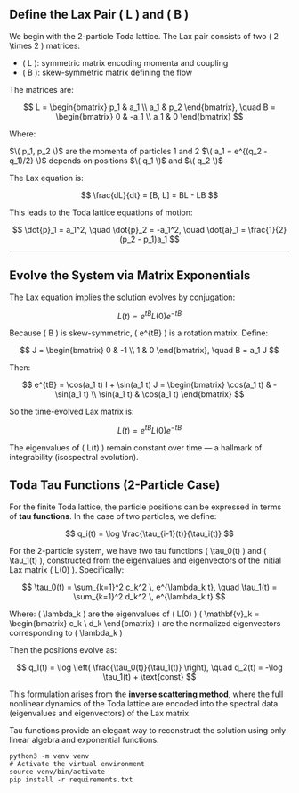 
## Define the Lax Pair \( L \) and \( B \)

We begin with the 2-particle Toda lattice. The Lax pair consists of two \( 2 \times 2 \) matrices:

- \( L \): symmetric matrix encoding momenta and coupling
- \( B \): skew-symmetric matrix defining the flow

The matrices are:

$$
L = \begin{bmatrix}
p_1 & a_1 \\
a_1 & p_2
\end{bmatrix},
\quad
B = \begin{bmatrix}
0 & -a_1 \\
a_1 & 0
\end{bmatrix}
$$

Where:

$\( p_1, p_2 \)$ are the momenta of particles 1 and 2
$\( a_1 = e^{(q_2 - q_1)/2} \)$ depends on positions $\( q_1 \)$ and $\( q_2 \)$

The Lax equation is:

$$
\frac{dL}{dt} = [B, L] = BL - LB
$$

This leads to the Toda lattice equations of motion:

$$
\dot{p}_1 = a_1^2, \quad \dot{p}_2 = -a_1^2, \quad \dot{a}_1 = \frac{1}{2}(p_2 - p_1)a_1
$$

---

## Evolve the System via Matrix Exponentials

The Lax equation implies the solution evolves by conjugation:

$$
L(t) = e^{tB} L(0) e^{-tB}
$$

Because \( B \) is skew-symmetric, \( e^{tB} \) is a rotation matrix. Define:

$$
J = \begin{bmatrix} 0 & -1 \\ 1 & 0 \end{bmatrix}, \quad B = a_1 J
$$

Then:

$$
e^{tB} = \cos(a_1 t) I + \sin(a_1 t) J
= \begin{bmatrix}
\cos(a_1 t) & -\sin(a_1 t) \\
\sin(a_1 t) & \cos(a_1 t)
\end{bmatrix}
$$

So the time-evolved Lax matrix is:

$$
L(t) = e^{tB} L(0) e^{-tB}
$$

The eigenvalues of \( L(t) \) remain constant over time — a hallmark of integrability (isospectral evolution).


## Toda Tau Functions (2-Particle Case)

For the finite Toda lattice, the particle positions can be expressed in terms of **tau functions**. In the case of two particles, we define:

$$
q_i(t) = \log \frac{\tau_{i-1}(t)}{\tau_i(t)}
$$

For the 2-particle system, we have two tau functions \( \tau_0(t) \) and \( \tau_1(t) \), constructed from the eigenvalues and eigenvectors of the initial Lax matrix \( L(0) \). Specifically:

$$
\tau_0(t) = \sum_{k=1}^2 c_k^2 \, e^{\lambda_k t}, \quad
\tau_1(t) = \sum_{k=1}^2 d_k^2 \, e^{\lambda_k t}
$$

Where:
\( \lambda_k \) are the eigenvalues of \( L(0) \)
\( \mathbf{v}_k = \begin{bmatrix} c_k \\ d_k \end{bmatrix} \) are the normalized eigenvectors corresponding to \( \lambda_k \)

Then the positions evolve as:

$$
q_1(t) = \log \left( \frac{\tau_0(t)}{\tau_1(t)} \right), \quad
q_2(t) = -\log \tau_1(t) + \text{const}
$$

This formulation arises from the **inverse scattering method**, where the full nonlinear dynamics of the Toda lattice are encoded into the spectral data (eigenvalues and eigenvectors) of the Lax matrix.

Tau functions provide an elegant way to reconstruct the solution using only linear algebra and exponential functions.


```
python3 -m venv venv
# Activate the virtual environment
source venv/bin/activate
pip install -r requirements.txt
```